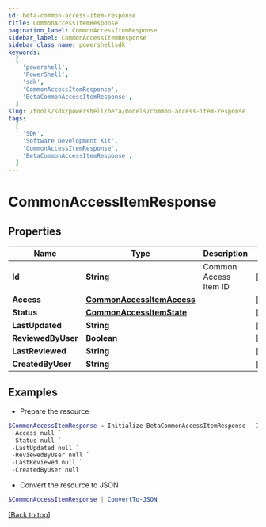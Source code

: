 ```yaml
---
id: beta-common-access-item-response
title: CommonAccessItemResponse
pagination_label: CommonAccessItemResponse
sidebar_label: CommonAccessItemResponse
sidebar_class_name: powershellsdk
keywords:
  [
    'powershell',
    'PowerShell',
    'sdk',
    'CommonAccessItemResponse',
    'BetaCommonAccessItemResponse',
  ]
slug: /tools/sdk/powershell/beta/models/common-access-item-response
tags:
  [
    'SDK',
    'Software Development Kit',
    'CommonAccessItemResponse',
    'BetaCommonAccessItemResponse',
  ]
---
```


# CommonAccessItemResponse

## Properties

| Name | Type | Description | Notes |
| --- | --- | --- | --- |
| **Id** | **String** | Common Access Item ID | [optional] |
| **Access** | [**CommonAccessItemAccess**](common-access-item-access) |  | [optional] |
| **Status** | [**CommonAccessItemState**](common-access-item-state) |  | [optional] |
| **LastUpdated** | **String** |  | [optional] |
| **ReviewedByUser** | **Boolean** |  | [optional] |
| **LastReviewed** | **String** |  | [optional] |
| **CreatedByUser** | **String** |  | [optional] |

## Examples

- Prepare the resource

```powershell
$CommonAccessItemResponse = Initialize-BetaCommonAccessItemResponse  -Id null `
 -Access null `
 -Status null `
 -LastUpdated null `
 -ReviewedByUser null `
 -LastReviewed null `
 -CreatedByUser null
```

- Convert the resource to JSON

```powershell
$CommonAccessItemResponse | ConvertTo-JSON
```

[[Back to top]](#)
